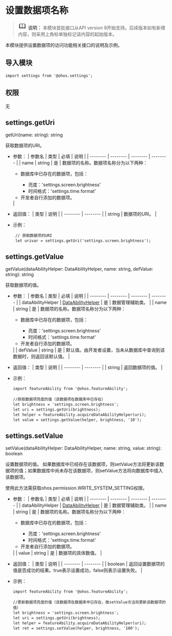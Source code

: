 # 设置数据项名称

> ![icon-note.gif](public_sys-resources/icon-note.gif) **说明：**
> 本模块首批接口从API version 8开始支持。后续版本如有新增内容，则采用上角标单独标记该内容的起始版本。


本模块提供设置数据项的访问功能相关接口的说明及示例。


## 导入模块

```
import settings from '@ohos.settings';
```


## 权限

无


## settings.getUri

getUri(name: string): string

获取数据项的URI。

- 参数：
  | 参数名 | 类型 | 必填 | 说明 |
  | -------- | -------- | -------- | -------- |
  | name | string | 是 | 数据项的名称。数据项名称分为以下两种：<br> <ul><li>数据库中已存在的数据项，包括：<br></li> <ul><li>亮度：'settings.screen.brightness' <br> </li>  <li> 时间格式：'settings.time.format' <br> </li></ul> <li>开发者自行添加的数据项。</li></ul>|

- 返回值：
  | 类型 | 说明 |
  | -------- | -------- |
  | string | 数据项的URI。 |

- 示例：
  ```
   // 获取数据项的URI
   let urivar = settings.getUri('settings.screen.brightness');  
  ```


## settings.getValue

getValue(dataAbilityHelper: DataAbilityHelper, name: string, defValue: string): string

获取数据项的值。

- 参数：
  | 参数名 | 类型 | 必填 | 说明 |
  | -------- | -------- | -------- | -------- |
  | dataAbilityHelper | [DataAbilityHelper](js-apis-dataAbilityHelper.md) | 是 | 数据管理辅助类。 |
  | name | string | 是 | 数据项的名称。数据项名称分为以下两种：<br> <ul><li>数据库中已存在的数据项，包括：<br></li> <ul><li>亮度：'settings.screen.brightness' <br> </li>  <li> 时间格式：'settings.time.format' <br> </li></ul> <li>开发者自行添加的数据项。</li></ul>|
  | defValue | string | 是 | 默认值。由开发者设置，当未从数据库中查询到该数据时，则返回该默认值。 |

- 返回值：
  | 类型 | 说明 |
  | -------- | -------- |
  | string | 返回数据项的值。 |

- 示例：
  ```
  import featureAbility from '@ohos.featureAbility';

  //获取数据项亮度的值（该数据项在数据库中已存在）
  let brightness = 'settings.screen.brightness';
  let uri = settings.getUri(brightness);
  let helper = featureAbility.acquireDataAbilityHelper(uri);
  let value = settings.getValue(helper, brightness, '10');
  ```


## settings.setValue

setValue(dataAbilityHelper: DataAbilityHelper, name: string, value: string): boolean

设置数据项的值。
如果数据库中已经存在该数据项，则setValue方法将更新该数据项的值；如果数据库中尚未存在该数据项，则setValue方法将向数据库中插入该数据项。

使用此方法需获取ohos.permission.WRITE_SYSTEM_SETTING权限。

- 参数：
  | 参数名 | 类型 | 必填 | 说明 |
  | -------- | -------- | -------- | -------- |
  | dataAbilityHelper | [DataAbilityHelper](js-apis-dataAbilityHelper.md) | 是 | 数据管理辅助类。 |
  | name | string | 是 | 数据项的名称。数据项名称分为以下两种：<br> <ul><li>数据库中已存在的数据项，包括：<br></li> <ul><li>亮度：'settings.screen.brightness' <br> </li>  <li> 时间格式：'settings.time.format' <br> </li></ul> <li>开发者自行添加的数据项。</li></ul>|
  | value | string | 是 | 数据项的具体数值。 |

- 返回值：
  | 类型 | 说明 |
  | -------- | -------- |
  | boolean | 返回设置数据项的值是否成功的结果。true表示设置成功，false则表示设置失败。 |

- 示例：
  ```
  import featureAbility from '@ohos.featureAbility';

  //更新数据项亮度的值（该数据项在数据库中已存在，故setValue方法将更新该数据项的值）
  let brightness = 'settings.screen.brightness';
  let uri = settings.getUri(brightness);
  let helper = featureAbility.acquireDataAbilityHelper(uri);
  let ret = settings.setValue(helper, brightness, '100');
  ```
